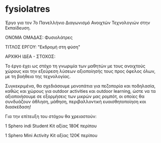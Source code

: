 # fysiolatres

Έργο για τον 7ο Πανελλήνιο Διαγωνισμό Ανοιχτών Τεχνολογιών στην Εκπαίδευση.


ΟΝΟΜΑ ΟΜΑΔΑΣ: Φυσιολάτρες

ΤΙΤΛΟΣ ΕΡΓΟΥ: "Εκδρομή στη φύση"

ΑΡΧΙΚΗ ΙΔΕΑ - ΣΤΟΧΟΣ:

Το έργο έχει ως στόχο τη γνωριμία των μαθητών με τους ανοιχτούς χώρους και την εξεύρεση λύσεων αξιοποίησής τους προς όφελος όλων, με τη βοήθεια της τεχνολογίας.

Συγκεκριμένα, θα σχεδιάσουμε μονοπάτια για πεζοπορία και ποδηλασία, καθώς και χώρους για outdoor activities και outdoor learning, ώστε να τα αξιοποιήσουμε σε εξορμήσεις των μικρών μας ρομπότ, οι οποίες θα συνδυάζουν άθληση, μάθηση, περιβαλλοντική ευαισθητοποίηση και διασκέδαση!

Για την επίτευξη του στόχου θα χρειαστούν:

1 Sphero indi Student Kit αξίας 180€ περίπου

1 Sphero Mini Activity Kit αξίας 120€ περίπου
